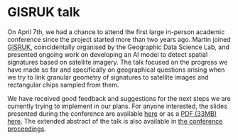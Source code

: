 ```{post} April 11, 2022
```

# GISRUK talk

On April 7th, we had a chance to attend the first large in-person academic conference
since the project started more than two years ago. Martin joined [GISRUK](http://liverpool.gisruk.org/), coincidentally
organised by the Geographic Data Science Lab, and presented ongoing work on developing
an AI model to detect spatial signatures based on satellite imagery. The talk focused on
the progress we have made so far and specifically on geographical questions arising when
we try to link granular geometry of signatures to satellite images and rectangular chips
sampled from them.

We have received good feedback and suggestions for the next steps we are currently
trying to implement in our plans. For anyone interested, the slides presented during the
conference are available
[here](https://urbangrammarai.xyz/talks/202204_gisruk/index.html) or as a [PDF (33MB)
here](https://urbangrammarai.xyz/talks/202204_gisruk/index.pdf). The extended abstract
of the talk is also available in [the conference
proceedings](https://doi.org/10.5281/zenodo.6411620).
